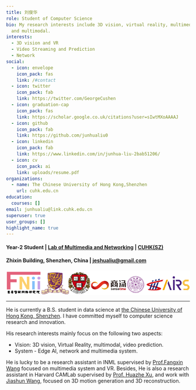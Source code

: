 ```yaml
---
title: 刘俊华
role: Student of Computer Science
bio: My research interests include 3D vision, virtual reality, multimedia system
  and multimodal.
interests:
  - 3D vision and VR
  - Video Streaming and Prediction
  - Network
social:
  - icon: envelope
    icon_pack: fas
    link: /#contact
  - icon: twitter
    icon_pack: fab
    link: https://twitter.com/GeorgeCushen
  - icon: graduation-cap
    icon_pack: fas
    link: https://scholar.google.co.uk/citations?user=sIwtMXoAAAAJ
  - icon: github
    icon_pack: fab
    link: https://github.com/junhualiu0
  - icon: linkedin
    icon_pack: fab
    link: https://www.linkedin.com/in/junhua-liu-2bab51206/
  - icon: cv
    icon_pack: ai
    link: uploads/resume.pdf
organizations:
  - name: The Chinese University of Hong Kong,Shenzhen
    url: cuhk.edu.cn
education:
  courses: []
email: junhualiu@link.cuhk.edu.cn
superuser: true
user_groups: []
highlight_name: true
---
```

#### Year-2 Student | [Lab of Multimedia and Networking](<>) | [CUHK(SZ)](<>)

#### Zhixin Building, Shenzhen, China | jeshualiu@gmail.com
![fniilogo-2-.png](sum1.png)

---

He is currently a B.S. student in data science at [the Chinese University of Hong Kong, Shenzhen](https://www.cuhk.edu.cn). I have committed myself to computer science research and innovation. 

His research interests mainly focus on the following two aspects:

* Vision: 3D vision, Virtual Reality, multimodal, video prediction.
* System - Edge AI, network and multimedia system.

He is lucky to be a research assistant in INML supervised by [Prof.Fangxin Wang](https://mypage.cuhk.edu.cn/academics/wangfangxin/publications.html) focused on multimedia system and VR. Besides, He is also a research assistant in Harvard CAMLab supervised by [Prof. Huazhe Xu](http://hxu.rocks/), and work with [Jiashun Wang](https://jiashunwang.github.io/), focused on 3D motion generation and 3D reconstruction.

